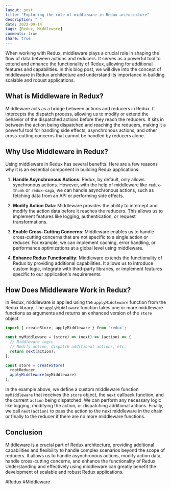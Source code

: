 ```yaml
---
layout: post
title: "Exploring the role of middleware in Redux architecture"
description: " "
date: 2023-09-14
tags: [Redux, Middleware]
comments: true
share: true
---
```


When working with Redux, middleware plays a crucial role in shaping the flow of data between actions and reducers. It serves as a powerful tool to extend and enhance the functionality of Redux, allowing for additional features and capabilities. In this blog post, we will dive into the concept of middleware in Redux architecture and understand its importance in building scalable and robust applications.

## What is Middleware in Redux?

Middleware acts as a bridge between actions and reducers in Redux. It intercepts the dispatch process, allowing us to modify or extend the behavior of the dispatched actions before they reach the reducers. It sits in between the action being dispatched and reaching the reducers, making it a powerful tool for handling side effects, asynchronous actions, and other cross-cutting concerns that cannot be handled by reducers alone.

## Why Use Middleware in Redux?

Using middleware in Redux has several benefits. Here are a few reasons why it is an essential component in building Redux applications:

1. **Handle Asynchronous Actions**: Redux, by default, only allows synchronous actions. However, with the help of middleware like `redux-thunk` or `redux-saga`, we can handle asynchronous actions, such as fetching data from an API or performing side effects.

2. **Modify Action Data**: Middleware provides the ability to intercept and modify the action data before it reaches the reducers. This allows us to implement features like logging, authentication, or request transformations.

3. **Enable Cross-Cutting Concerns**: Middleware enables us to handle cross-cutting concerns that are not specific to a single action or reducer. For example, we can implement caching, error handling, or performance optimizations at a global level using middleware.

4. **Enhance Redux Functionality**: Middleware extends the functionality of Redux by providing additional capabilities. It allows us to introduce custom logic, integrate with third-party libraries, or implement features specific to our application's requirements.

## How Does Middleware Work in Redux?

In Redux, middleware is applied using the `applyMiddleware` function from the Redux library. The `applyMiddleware` function takes one or more middleware functions as arguments and returns an enhanced version of the `store` object.

```javascript
import { createStore, applyMiddleware } from 'redux';

const myMiddleware = (store) => (next) => (action) => {
  // Middleware logic
  // Modify action, dispatch additional actions, etc.
  return next(action);
};

const store = createStore(
  rootReducer,
  applyMiddleware(myMiddleware)
);
```

In the example above, we define a custom middleware function `myMiddleware` that receives the `store` object, the `next` callback function, and the current `action` being dispatched. We can perform any necessary logic like logging, modifying the action, or dispatching additional actions. Finally, we call `next(action)` to pass the action to the next middleware in the chain or finally to the reducer if there are no more middleware functions.

## Conclusion

Middleware is a crucial part of Redux architecture, providing additional capabilities and flexibility to handle complex scenarios beyond the scope of reducers. It allows us to handle asynchronous actions, modify action data, handle cross-cutting concerns, and enhance the functionality of Redux. Understanding and effectively using middleware can greatly benefit the development of scalable and robust Redux applications.

#Redux #Middleware